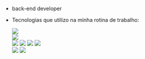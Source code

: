 -  back-end developer

-  Tecnologias que utilizo na minha rotina de trabalho:
  
    <img src= "https://img.shields.io/badge/Java-ED8B00?style=for-the-badge&logo=java&logoColor=white"><br>
    <img src= "https://img.shields.io/badge/Spring-6DB33F?style=for-the-badge&logo=spring&logoColor=white"><br>
    <img src= "https://img.shields.io/badge/MongoDB-4EA94B?style=for-the-badge&logo=mongodb&logoColor=white">
    <img src= "https://img.shields.io/badge/MySQL-005C84?style=for-the-badge&logo=mysql&logoColor=white">
    <img src= "https://img.shields.io/badge/PostgreSQL-316192?style=for-the-badge&logo=postgresql&logoColor=white">
    <img src= "https://img.shields.io/badge/MariaDB-003545?style=for-the-badge&logo=mariadb&logoColor=white"><br>
    <img src= "https://img.shields.io/badge/rabbitmq-%23FF6600.svg?&style=for-the-badge&logo=rabbitmq&logoColor=white">
    <img src= "https://img.shields.io/badge/Docker-2CA5E0?style=for-the-badge&logo=docker&logoColor=white">

<!--    <img src= "https://img.shields.io/badge/IntelliJ_IDEA-000000.svg?style=for-the-badge&logo=intellij-idea&logoColor=white"> -->
<!--    <img src= "https://img.shields.io/badge/sublime_text-%23575757.svg?&style=for-the-badge&logo=sublime-text&logoColor=important"> -->
<!--    <img src= "https://img.shields.io/badge/GIT-E44C30?style=for-the-badge&logo=git&logoColor=white"> -->
<!--    <img src= "https://img.shields.io/badge/GitHub-100000?style=for-the-badge&logo=github&logoColor=white"> -->
<!--    <img src= "https://img.shields.io/badge/GitLab-330F63?style=for-the-badge&logo=gitlab&logoColor=white"><br> -->
   
<!---
rafaelSacata/rafaelSacata is a ✨ special ✨ repository because its `README.md` (this file) appears on your GitHub profile.
You can click the Preview link to take a look at your changes.
--->
